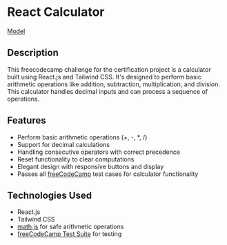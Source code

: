 # React Calculator

[Model](https://github.com/zapboy216/react-calculator/blob/main/public/images/Numina.jpg)

## Description

This freecodecamp challenge for the certification project is a calculator built using React.js and Tailwind CSS. It's designed to perform basic arithmetic operations like addition, subtraction, multiplication, and division. This calculator handles decimal inputs and can process a sequence of operations.

## Features

- Perform basic arithmetic operations (+, -, *, /)
- Support for decimal calculations
- Handling consecutive operators with correct precedence
- Reset functionality to clear computations
- Elegant design with responsive buttons and display
- Passes all [freeCodeCamp](https://www.freecodecamp.org/) test cases for calculator functionality

## Technologies Used

- React.js
- Tailwind CSS
- [math.js](https://mathjs.org/) for safe arithmetic operations
- [freeCodeCamp Test Suite](https://cdn.freecodecamp.org/testable-projects-fcc/v1/bundle.js) for testing


